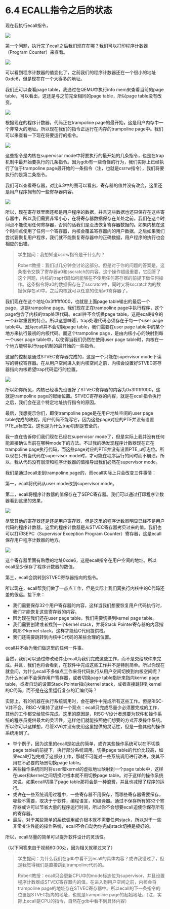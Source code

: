 # 6.4 ECALL指令之后的状态

现在我执行ecall指令，

![](../.gitbook/assets/image%20%28210%29.png)

第一个问题，执行完了ecall之后我们现在在哪？我们可以打印程序计数器（Program Counter）来查看。

![](../.gitbook/assets/image%20%28260%29.png)

可以看到程序计数器的值变化了，之前我们的程序计数器还在一个很小的地址0xde6，但是现在在一个大得多的地址。

我们还可以查看page table，我通过在QEMU中执行info mem来查看当前的page table，可以看出，这还是与之前完全相同的page table，所以page table没有改变。

![](../.gitbook/assets/image%20%28264%29.png)

根据现在的程序计数器，代码正在trampoline page的最开始，这是用户内存中一个非常大的地址。所以现在我们的指令正运行在内存的trampoline page中。我们可以来查看一下现在将要运行的指令。

![](../.gitbook/assets/image%20%28263%29.png)

这些指令是内核在supervisor mode中将要执行的最开始的几条指令，也是在trap机制中最开始要执行的几条指令。因为gdb有一些奇怪的行为，我们实际上已经执行了位于trampoline page最开始的一条指令（注，也就是csrrw指令），我们将要执行的是第二条指令。

我们可以查看寄存器，对比6.3中的图可以看出，寄存器的值并没有改变，这里还是用户程序拥有的一些寄存器内容。

![](../.gitbook/assets/image%20%28251%29.png)

所以，现在寄存器里面还都是用户程序的数据，并且这些数据也还只保存在这些寄存器中，所以我们需要非常小心，在将寄存器数据保存在某处之前，我们在这个时间点不能使用任何寄存器，否则的话我们是没法恢复寄存器数据的。如果内核在这个时间点使用了任何一个寄存器，内核会覆盖寄存器内的用户数据，之后如果我们尝试要恢复用户程序，我们就不能恢复寄存器中的正确数据，用户程序的执行也会相应的出错。

> 学生提问：我想知道csrrw指令是干什么的？
>
> Robert教授：我们过几分钟会讨论这部分。但是对于你的问题的答案是，这条指令交换了寄存器a0和sscratch的内容。这个操作超级重要，它回答了这个问题，内核的trap代码如何能够在不使用任何寄存器的前提下做任何操作。这条指令将a0的数据保存在了sscratch中，同时又将sscratch内的数据保存在a0中。之后内核就可以任意的使用a0寄存器了。

我们现在在这个地址0x3ffffff000，也就是上面page table输出的最后一个page，这是trampoline page。我们现在正在trampoline page中执行程序，这个page包含了内核的trap处理代码。ecall并不会切换page table，这是ecall指令的一个非常重要的特点。所以这意味着，trap处理代码必须存在于每一个user page table中。因为ecall并不会切换page table，我们需要在user page table中的某个地方来执行最初的内核代码。而这个trampoline page，是由内核小心的映射到每一个user page table中，以使得当我们仍然在使用user page table时，内核在一个地方能够执行trap机制的最开始的一些指令。

这里的控制是通过STVEC寄存器完成的，这是一个只能在supervisor mode下读写的特权寄存器。在从用户空间进入到内核空间之前，内核会设置好STVEC寄存器指向内核希望trap代码运行的位置。

![](../.gitbook/assets/image%20%28243%29.png)

所以如你所见，内核已经事先设置好了STVEC寄存器的内容为0x3ffffff000，这就是trampoline page的起始位置。STVEC寄存器的内容，就是在ecall指令执行之后，我们会在这个特定地址执行指令的原因。

最后，我想提示你们，即使trampoline page是在用户地址空间的user page table完成的映射，用户代码不能写它，因为这些page对应的PTE并没有设置PTE\_u标志位。这也是为什么trap机制是安全的。

我一直在告诉你们我们现在已经在supervisor mode了，但是实际上我并没有任何能直接确认当前在哪种mode下的方法。不过我的确发现程序计数器现在正在trampoline page执行代码，而这些page对应的PTE并没有设置PTE\_u标志位。所以现在只有当代码在supervisor mode时，才可能在程序运行的同时而不崩溃。所以，我从代码没有崩溃和程序计数器的值推导出我们必然在supervisor mode。

我们是通过ecall走到trampoline page的，而ecall实际上只会改变三件事情：

第一，ecall将代码从user mode改到supervisor mode。

第二，ecall将程序计数器的值保存在了SEPC寄存器。我们可以通过打印程序计数器看到这里的效果，

![](../.gitbook/assets/image%20%28282%29.png)

尽管其他的寄存器还是还是用户寄存器，但是这里的程序计数器明显已经不是用户代码的程序计数器。这里的程序计数器是从STVEC寄存器拷贝过来的值。我们也可以打印SEPC（Supervisor Exception Program Counter）寄存器，这是ecall保存用户程序计数器的地方。

![](../.gitbook/assets/image%20%28219%29.png)

这个寄存器里面有熟悉的地址0xde6，这是ecall指令在用户空间的地址。所以ecall至少保存了程序计数器的数值。

第三，ecall会跳转到STVEC寄存器指向的指令。

所以现在，ecall帮我们做了一点点工作，但是实际上我们离执行内核中的C代码还差的很远。接下来：

* 我们需要保存32个用户寄存器的内容，这样当我们想要恢复用户代码执行时，我们才能恢复这些寄存器的内容。
* 因为现在我们还在user page table，我们需要切换到kernel page table。
* 我们需要创建或者找到一个kernel stack，并将Stack Pointer寄存器的内容指向那个kernel stack。这样才能给C代码提供栈。
* 我们还需要跳转到内核中C代码的某些合理的位置。

ecall并不会为我们做这里的任何一件事。

当然，我们可以通过修改硬件让ecall为我们完成这些工作，而不是交给软件来完成。并且，我们也将会看到，在软件中完成这些工作并不是特别简单。所以你现在就会问，为什么ecall不多做点工作来将代码执行从用户空间切换到内核空间呢？为什么ecall不会保存用户寄存器，或者切换page table指针来指向kernel page table，或者自动的设置Stack Pointer指向kernel stack，或者直接跳转到kernel的C代码，而不是在这里运行复杂的汇编代码？

实际上，有的机器在执行系统调用时，会在硬件中完成所有这些工作。但是RISC-V并不会，RISC-V秉持了这样一个观点：ecall只完成尽量少必须要完成的工作，其他的工作都交给软件完成。这里的原因是，RISC-V设计者想要为软件和操作系统的程序员提供最大的灵活性，这样他们就能按照他们想要的方式开发操作系统。所以你可以这样想，尽管XV6并没有使用这里提供的灵活性，但是一些其他的操作系统用到了。

* 举个例子，因为这里的ecall是如此的简单，或许某些操作系统可以在不切换page table的前提下，执行部分系统调用。切换page table的代价比较高，如果ecall打包完成了这部分工作，那就不可能对一些系统调用进行改进，使其不用在不必要的场景切换page table。
* 某些操作系统同时将user和kernel的虚拟地址映射到一个page table中，这样在user和kernel之间切换时根本就不用切换page table。对于这样的操作系统来说，如果ecall切换了page table那将会是一种浪费，并且也减慢了程序的运行。
* 或许在一些系统调用过程中，一些寄存器不用保存，而哪些寄存器需要保存，哪些不需要，取决于于软件，编程语言，和编译器。通过不保存所有的32个寄存器或许可以节省大量的程序运行时间，所以你不会想要ecall迫使你保存所有的寄存器。
* 最后，对于某些简单的系统调用或许根本就不需要任何stack，所以对于一些非常关注性能的操作系统，ecall不会自动为你完成stack切换是极好的。

所以，ecall尽量的简单可以提升软件设计的灵活性。

（以下问答来自于视频60:00处，因为相关就移过来了）

> 学生提问：为什么我们在gdb中看不到ecall的具体内容？或许我错过了，但是我觉得我们是直接跳到trampoline代码的。
>
> Robert教授：ecall只会更新CPU中的mode标志位为supervisor，并且设置程序计数器成STVEC寄存器内的值。在进入到用户空间之前，内核会将trampoline page的地址存在STVEC寄存器中。所以ecall的下一条指令的位置是STVEC指向的地址，也就是trampoline page的起始地址。（注，实际上ecall是CPU的指令，自然在gdb中看不到具体内容）

